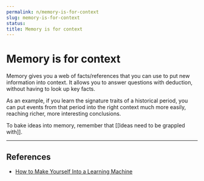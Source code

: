 ```yaml
---
permalink: n/memory-is-for-context
slug: memory-is-for-context
status: 
title: Memory is for context
---
```

# Memory is for context

Memory gives you a web of facts/references that you can use to put new information into context. It allows you to answer questions with deduction, without having to look up key facts.

As an example, if you learn the signature traits of a historical period, you can put events from that period into the right context much more easily, reaching richer, more interesting conclusions.

To bake ideas into memory, remember that [[Ideas need to be grappled with]].

---

## References

- [How to Make Yourself Into a Learning Machine](https://every.to/superorganizers/how-to-build-a-learning-machine-299655)
